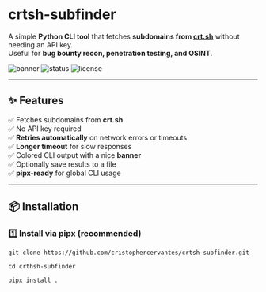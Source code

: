# crtsh-subfinder

A simple **Python CLI tool** that fetches **subdomains from [crt.sh](https://crt.sh/)** without needing an API key.  
Useful for **bug bounty recon, penetration testing, and OSINT**.  

![banner](https://img.shields.io/badge/python-3.7%2B-blue)  ![status](https://img.shields.io/badge/status-active-success)  ![license](https://img.shields.io/badge/license-MIT-green)

---

## ✨ Features

✅ Fetches subdomains from **crt.sh**  
✅ No API key required  
✅ **Retries automatically** on network errors or timeouts  
✅ **Longer timeout** for slow responses  
✅ Colored CLI output with a nice **banner**  
✅ Optionally save results to a file  
✅ **pipx-ready** for global CLI usage  

---

## 📦 Installation

### 1️⃣ Install via pipx (recommended)
```
git clone https://github.com/cristophercervantes/crtsh-subfinder.git

cd crthsh-subfinder

pipx install .
```



